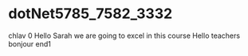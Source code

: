 # dotNet5785_7582_3332
chlav 0
Hello Sarah we are going to excel in this course
Hello teachers 
bonjour 
end1